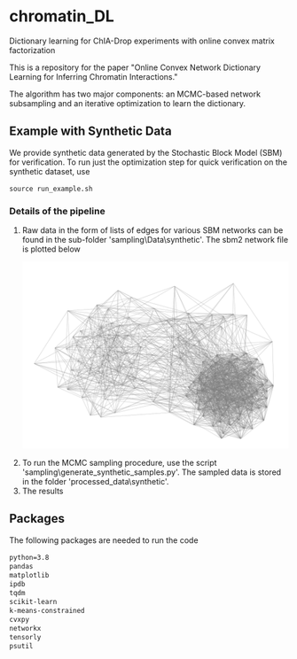 # chromatin_DL
Dictionary learning for ChIA-Drop experiments with online convex matrix factorization

This is a repository for the paper "Online Convex Network Dictionary Learning for Inferring Chromatin Interactions."

The algorithm has two major components: an MCMC-based network subsampling and an iterative optimization to learn the dictionary. 

## Example with Synthetic Data

 We provide synthetic data generated by the Stochastic Block Model (SBM) for verification. To run just the optimization step for quick verification on the synthetic dataset, use
```
source run_example.sh
```
### Details of the pipeline

1. Raw data in the form of lists of edges for various SBM networks can be found in the sub-folder 'sampling\Data\synthetic\'. The sbm2 network file is plotted below
   <p align="center">
   <img src="https://github.com/rana95vishal/chromatin_DL/blob/main/figures/sbm_show.png" width="600">
   </p>
2. To run the MCMC sampling procedure, use the script 'sampling\generate_synthetic_samples.py'. The sampled data is stored in the folder 'processed_data\synthetic'.
4. The results
## Packages
The following packages are needed to run the code
```
python=3.8
pandas
matplotlib
ipdb
tqdm
scikit-learn
k-means-constrained
cvxpy
networkx
tensorly
psutil
```
